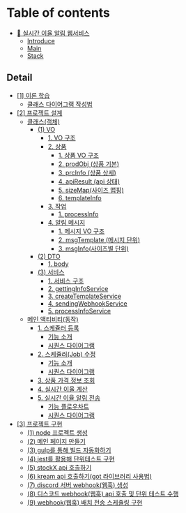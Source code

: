 # Table of contents

* [👟 실시간 이율 알림 웹서비스](README.md)
  * [Introduce](readme/introduce.md)
  * [Main](readme/main.md)
  * [Stack](readme/skill.md)

## Detail

* [\[1\] 이론 학습](<my-role/\[1] 자바스크립트 이론 학습/README.md>)
  * [클래스 다이어그램 작성법](<my-role/\[1] 자바스크립트 이론 학습/undefined.md>)
* [\[2\] 프로젝트 설계](<my-role/\[2] 프로젝트 설계/README.md>)
  * [클래스(객체)](<my-role/\[2] 프로젝트 설계/undefined/README.md>)
    * [(1) VO](<my-role/\[2] 프로젝트 설계/undefined/(1) VO 설계 및 설계도 작성/README.md>)
      * [1. VO 구조](<my-role/\[2] 프로젝트 설계/undefined/(1) VO 설계 및 설계도 작성/1.-vo.md>)
      * [2. 상품](<my-role/\[2] 프로젝트 설계/undefined/(1) VO 설계 및 설계도 작성/2./README.md>)
        * [1. 상품 VO 구조](<my-role/\[2] 프로젝트 설계/undefined/(1) VO 설계 및 설계도 작성/2./1.-vo.md>)
        * [2. prodObj (상품 기본)](<my-role/\[2] 프로젝트 설계/undefined/(1) VO 설계 및 설계도 작성/2./2.-prodobj.md>)
        * [3. prcInfo (상품 상세)](<my-role/\[2] 프로젝트 설계/undefined/(1) VO 설계 및 설계도 작성/2./3.-prcinfo.md>)
        * [4. apiResult (api 상태)](<my-role/\[2] 프로젝트 설계/undefined/(1) VO 설계 및 설계도 작성/2./4.-apiresult-api.md>)
        * [5. sizeMap(사이즈 맵핑)](<my-role/\[2] 프로젝트 설계/undefined/(1) VO 설계 및 설계도 작성/2./5.-sizemap.md>)
        * [6. templateInfo](<my-role/\[2] 프로젝트 설계/undefined/(1) VO 설계 및 설계도 작성/2./6.-templateinfo.md>)
      * [3. 작업](<my-role/\[2] 프로젝트 설계/undefined/(1) VO 설계 및 설계도 작성/3./README.md>)
        * [1. processInfo](<my-role/\[2] 프로젝트 설계/undefined/(1) VO 설계 및 설계도 작성/3./1.-processinfo.md>)
      * [4. 알림 메시지](<my-role/\[2] 프로젝트 설계/undefined/(1) VO 설계 및 설계도 작성/4./README.md>)
        * [1. 메시지 VO 구조](<my-role/\[2] 프로젝트 설계/undefined/(1) VO 설계 및 설계도 작성/4./1.-vo.md>)
        * [2. msgTemplate (메시지 단위)](<my-role/\[2] 프로젝트 설계/undefined/(1) VO 설계 및 설계도 작성/4./2.-msgtemplate.md>)
        * [3. msgInfo(사이즈별 단위)](<my-role/\[2] 프로젝트 설계/undefined/(1) VO 설계 및 설계도 작성/4./3.-msginfo.md>)
    * [(2) DTO](<my-role/\[2] 프로젝트 설계/undefined/2-dto/README.md>)
      * [1. body](<my-role/\[2] 프로젝트 설계/undefined/2-dto/1.-body.md>)
    * [(3) 서비스](<my-role/\[2] 프로젝트 설계/undefined/(2) 서비스 레이어 모듈화/README.md>)
      * [1. 서비스 구조](<my-role/\[2] 프로젝트 설계/undefined/(2) 서비스 레이어 모듈화/1..md>)
      * [2. gettingInfoService](<my-role/\[2] 프로젝트 설계/undefined/(2) 서비스 레이어 모듈화/2.-gettinginfoservice.md>)
      * [3. createTemplateService](<my-role/\[2] 프로젝트 설계/undefined/(2) 서비스 레이어 모듈화/3.-createtemplateservice.md>)
      * [4. sendingWebhookService](<my-role/\[2] 프로젝트 설계/undefined/(2) 서비스 레이어 모듈화/4.-sendingwebhookservice.md>)
      * [5. processInfoService](<my-role/\[2] 프로젝트 설계/undefined/(2) 서비스 레이어 모듈화/5.-processinfoservice.md>)
  * [메인 액티비티(동작)](<my-role/\[2] 프로젝트 설계/undefined-1/README.md>)
    * [1. 스케쥴러 등록](<my-role/\[2] 프로젝트 설계/undefined-1/1./README.md>)
      * [기능 소개](<my-role/\[2] 프로젝트 설계/undefined-1/1./undefined.md>)
      * [시퀀스 다이어그램](<my-role/\[2] 프로젝트 설계/undefined-1/1./undefined-1.md>)
    * [2. 스케쥴러(Job) 수정](<my-role/\[2] 프로젝트 설계/undefined-1/2.-job/README.md>)
      * [기능 소개](<my-role/\[2] 프로젝트 설계/undefined-1/2.-job/undefined.md>)
      * [시퀀스 다이어그램](<my-role/\[2] 프로젝트 설계/undefined-1/2.-job/undefined-1.md>)
    * [3. 상품 가격 정보 조회](<my-role/\[2] 프로젝트 설계/undefined-1/3..md>)
    * [4. 실시간 이율 계산](<my-role/\[2] 프로젝트 설계/undefined-1/4..md>)
    * [5. 실시간 이율 알림 전송](<my-role/\[2] 프로젝트 설계/undefined-1/5./README.md>)
      * [기능 플로우차트](<my-role/\[2] 프로젝트 설계/undefined-1/5./undefined.md>)
      * [시퀀스 다이어그램](<my-role/\[2] 프로젝트 설계/undefined-1/5./undefined-1.md>)
* [\[3\] 프로젝트 구현](<my-role/\[3] 프로젝트 구현/README.md>)
  * [(1) node 프로젝트 생성](<my-role/\[3] 프로젝트 구현/(1) node 프로젝트 생성.md>)
  * [(2) 메인 페이지 만들기](<my-role/\[3] 프로젝트 구현/(2) bootstrap5 활용해 간단한 ejs 화면 구현.md>)
  * [(3) gulp를 통해 빌드 자동화하기](<my-role/\[3] 프로젝트 구현/(3) gulp를 활용해 프로젝트 띄우기.md>)
  * [(4) jest를 활용해 단위테스트 구현](<my-role/\[3] 프로젝트 구현/(4) jest를 활용해 단위테스트 구현.md>)
  * [(5) stockX api 호출하기](<my-role/\[3] 프로젝트 구현/(5) stockX api 호출과 단위 테스트 구현.md>)
  * [(6) kream api 호출하기(got 라이브러리 사용법)](<my-role/\[3] 프로젝트 구현/(6) kream api 통신 단위 테스트 구현(got 라이브러리 사용법).md>)
  * [(7) discord 서버 webhook(웹훅) 생성](<my-role/\[3] 프로젝트 구현/(7) discord 서버 webhook(웹훅) 생성.md>)
  * [(8) 디스코드 webhook(웹훅) api 호출 및 단위 테스트 수행](<my-role/\[3] 프로젝트 구현/(8) 디스코드 webhook(웹훅) api 호출 및 단위 테스트 수행.md>)
  * [(9) webhook(웹훅) 배치 전송 스케쥴링 구현](<my-role/\[3] 프로젝트 구현/(9) webhook(웹훅) 배치 전송 스케쥴링 구현.md>)
